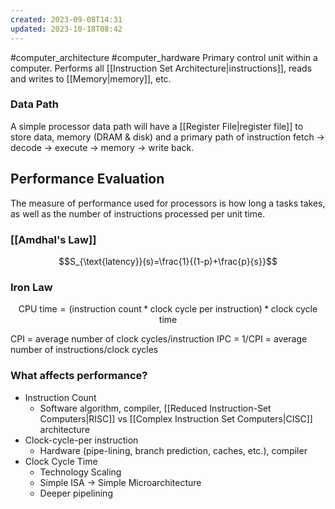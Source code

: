 ```yaml
---
created: 2023-09-08T14:31
updated: 2023-10-18T08:42
---
```

#computer_architecture #computer_hardware 
Primary control unit within a computer. Performs all [[Instruction Set Architecture|instructions]], reads and writes to [[Memory|memory]], etc.

### Data Path
A simple processor data path will have a [[Register File|register file]] to store data, memory (DRAM & disk) and a primary path of instruction fetch -> decode -> execute -> memory -> write back.

## Performance Evaluation
The measure of performance used for processors is how long a tasks takes, as well as the number of instructions processed per unit time.

### [[Amdhal's Law]]
$$S_{\text{latency}}(s)=\frac{1}{(1-p)+\frac{p}{s}}$$
### Iron Law
$$\text{CPU time} = \text{(instruction count} * \text{clock cycle per instruction)} * \text{clock cycle time}$$

CPI = average number of clock cycles/instruction
IPC = 1/CPI = average number of instructions/clock cycles

### What affects performance?
- Instruction Count
	- Software algorithm, compiler, [[Reduced Instruction-Set Computers|RISC]] vs [[Complex Instruction Set Computers|CISC]] architecture
- Clock-cycle-per instruction
	- Hardware (pipe-lining, branch prediction, caches, etc.), compiler
- Clock Cycle Time
	- Technology Scaling
	- Simple ISA -> Simple Microarchitecture
	- Deeper pipelining